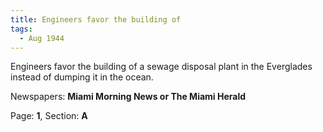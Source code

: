 ```yaml
---  
title: Engineers favor the building of  
tags:  
  - Aug 1944  
---  
```

  
Engineers favor the building of a sewage disposal plant in the Everglades instead of dumping it in the ocean.  
  
Newspapers: **Miami Morning News or The Miami Herald**  
  
Page: **1**, Section: **A** 
